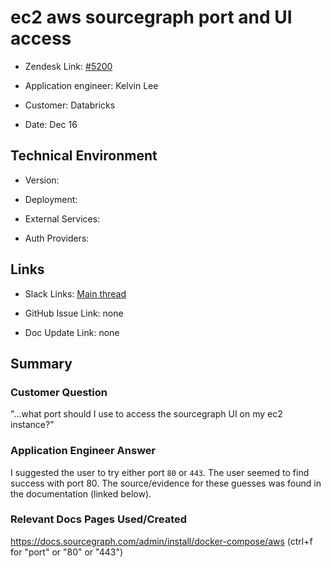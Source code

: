 

# ec2 aws sourcegraph port and UI access <!-- Ticket Title  Hint: include keywords to make it searchable -->



- Zendesk Link: [#5200](https://sourcegraph.zendesk.com/agent/tickets/5200)

- Application engineer: Kelvin Lee

- Customer: Databricks <!-- Redact if this contains personally identifying information -->

- Date: Dec 16


<!-- Data populated from integration, speak to Ben Gordon or Michael Bali if not working -->

<!-- During Internal team trial, fill missing data manually (we are waiting for all data to sync) -->



## Technical Environment

- Version: ​

- Deployment:

- External Services:

- Auth Providers:





## Links
<!-- Data for application engineer manual entry -->
- Slack Links: [Main thread](https://sourcegraph.slack.com/archives/C02QWFN42RL/p1639703151006200)

- GitHub Issue Link:  none

- Doc Update Link: none



## Summary

### Customer Question

"...what port should I use to access the sourcegraph UI on my ec2 instance?"


### Application Engineer Answer

I suggested the user to try either port `80` or `443`. The user seemed to find success with port 80. The source/evidence for these guesses was found in the documentation (linked below).



### Relevant Docs Pages Used/Created
https://docs.sourcegraph.com/admin/install/docker-compose/aws (ctrl+f for "port" or "80" or "443")


<!-- Once complete, upload a copy to https://github.com/sourcegraph/support-tools-internal/tree/main/resolved-tickets as a .md file -->
<!-- Name the file 5200.md -->
